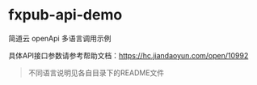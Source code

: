 # fxpub-api-demo

简道云 openApi 多语言调用示例

具体API接口参数请参考帮助文档：<https://hc.jiandaoyun.com/open/10992>

> 不同语言说明见各自目录下的README文件
